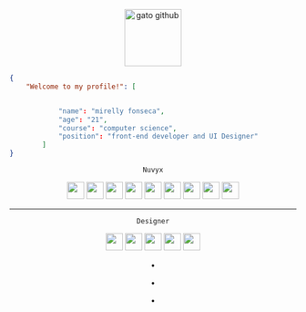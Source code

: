 <p align="center">
  <img src="https://user-images.githubusercontent.com/5713670/87202985-820dcb80-c2b6-11ea-9f56-7ec461c497c3.gif" alt="gato github" width="100">
</p>





```json
{
    "Welcome to my profile!": [


            "name": "mirelly fonseca",
            "age": "21",
            "course": "computer science",
            "position": "front-end developer and UI Designer"
        ]
}
```


<p align="center"><code>Nuvyx</code></p>


<p align="center">
  <img src="https://cdn.jsdelivr.net/gh/devicons/devicon@latest/icons/html5/html5-original.svg" width="30"/>
  <img src="https://cdn.jsdelivr.net/gh/devicons/devicon@latest/icons/css3/css3-original.svg" width="30"/>
  <img src="https://cdn.jsdelivr.net/gh/devicons/devicon@latest/icons/javascript/javascript-plain.svg" width="30" />
  <img src="https://cdn.jsdelivr.net/gh/devicons/devicon@latest/icons/typescript/typescript-plain.svg" width="30" />
  <img src="https://cdn.jsdelivr.net/gh/devicons/devicon@latest/icons/angularjs/angularjs-plain.svg" width="30" />
  <img src="https://cdn.jsdelivr.net/gh/devicons/devicon@latest/icons/vitejs/vitejs-original.svg" width="30" />
  <img src="https://cdn.jsdelivr.net/gh/devicons/devicon@latest/icons/csharp/csharp-plain.svg" width="30" />
  <img src="https://cdn.jsdelivr.net/gh/devicons/devicon@latest/icons/nodejs/nodejs-plain-wordmark.svg" width="30" />
  <img src="https://cdn.jsdelivr.net/gh/devicons/devicon@latest/icons/git/git-original.svg" width="30" />
 </p> 

<hr>

<p align="center"><code>Designer</code></p>

<p align="center">
  <img src="https://cdn.jsdelivr.net/gh/devicons/devicon@latest/icons/gimp/gimp-plain.svg" width="30" />
  <img src="https://cdn.jsdelivr.net/gh/devicons/devicon@latest/icons/figma/figma-original.svg" width="30" />
  <img src="https://cdn.jsdelivr.net/gh/devicons/devicon@latest/icons/canva/canva-original.svg" width="30" />
  <img src="https://cdn.jsdelivr.net/gh/devicons/devicon@latest/icons/photoshop/photoshop-original.svg" width="30" />
  <img src="https://cdn.jsdelivr.net/gh/devicons/devicon@latest/icons/blender/blender-original.svg" width="30" />
</p> 

<p align="center">
•
</p> 
<p align="center">
•
</p> 
<p align="center">
•
</p> 
